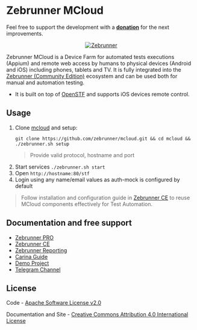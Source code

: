 Zebrunner MCloud
==================

Feel free to support the development with a [**donation**](https://www.paypal.com/donate?hosted_button_id=JLQ4U468TWQPS) for the next improvements.

<p align="center">
  <a href="https://zebrunner.com/"><img alt="Zebrunner" src="https://github.com/zebrunner/zebrunner/raw/master/docs/img/zebrunner_intro.png"></a>
</p>

Zebrunner MCloud is a Device Farm for automated tests executions (Appium) and remote web access by humans to physical devices (Android and iOS) including phones, tablets and TV. It is fully integrated into the [Zebrunner (Community Edition)](https://zebrunner.github.io/community-edition) ecosystem and can be used both for manual and automation testing.

* It is built on top of [OpenSTF](https://github.com/openstf) and supports iOS devices remote control.

## Usage
1. Clone [mcloud](https://github.com/zebrunner/mcloud) and setup:
   ```
   git clone https://github.com/zebrunner/mcloud.git && cd mcloud && ./zebrunner.sh setup
   ```
   > Provide valid protocol, hostname and port
2. Start services `./zebrunner.sh start`
3. Open `http://hostname:80/stf`
4. Login using any name/email values as auth-mock is configured by default

> Follow installation and configuration guide in [Zebrunner CE](https://zebrunner.github.io/community-edition) to reuse MCloud components effectively for Test Automation.

## Documentation and free support
* [Zebrunner PRO](https://zebrunner.com)
* [Zebrunner CE](https://zebrunner.github.io/community-edition)
* [Zebrunner Reporting](https://zebrunner.com/documentation)
* [Carina Guide](http://zebrunner.github.io/carina)
* [Demo Project](https://github.com/zebrunner/carina-demo)
* [Telegram Channel](https://t.me/zebrunner)
 
## License
Code - [Apache Software License v2.0](http://www.apache.org/licenses/LICENSE-2.0)

Documentation and Site - [Creative Commons Attribution 4.0 International License](http://creativecommons.org/licenses/by/4.0/deed.en_US)
